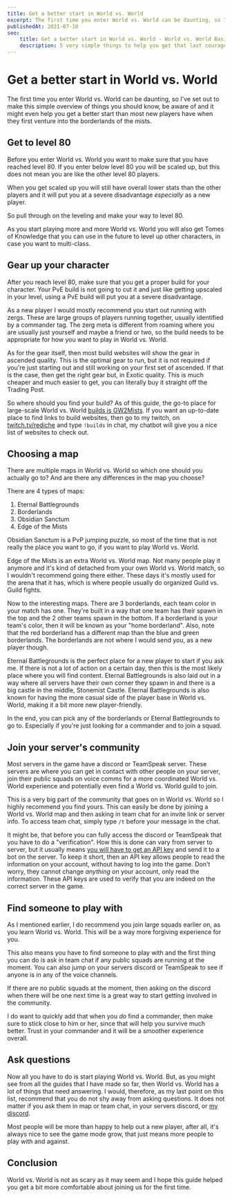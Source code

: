 ```yaml
---
title: Get a better start in World vs. World
excerpt: The first time you enter World vs. World can be daunting, so I've set out to make this simple overview of things you should know, be aware of and it might even help you get a better start than most new players have when they first venture into the borderlands of the mists.
publishedAt: 2021-07-10
seo:
    title: Get a better start in World vs. World - World vs. World Basics - Guild Wars 2 Guide
    description: 5 very simple things to help you get that last courage to start in World vs. World.
---
```


# Get a better start in World vs. World

The first time you enter World vs. World can be daunting, so I've set out to make this simple overview of things you should know, be aware of and it might even help you get a better start than most new players have when they first venture into the borderlands of the mists.

<youtube-player id="mecQy9wiBQg"></youtube-player>

## Get to level 80

Before you enter World vs. World you want to make sure that you have reached level 80. If you enter below level 80 you will be scaled up, but this does not mean you are like the other level 80 players.

When you get scaled up you will still have overall lower stats than the other players and it will put you at a severe disadvantage *especially* as a new player.

So pull through on the leveling and make your way to level 80.

As you start playing more and more World vs. World you will also get Tomes of Knowledge that you can use in the future to level up other characters, in case you want to multi-class.

## Gear up your character

After you reach level 80, make sure that you get a proper build for your character. Your PvE build is not going to cut it and just like getting upscaled in your level, using a PvE build will put you at a severe disadvantage.

As a new player I would mostly recommend you start out running with zergs. These are large groups of players running together, usually identified by a commander tag. The zerg meta is different from roaming where you are usually just yourself and maybe a friend or two, so the build needs to be appropriate for how you want to play in World vs. World. 

As for the gear itself, then most build websites will show the gear in ascended quality. This is the optimal gear to run, but it is not required if you're just starting out and still working on your first set of ascended. If that is the case, then get the right gear but, in Exotic quality. This is much cheaper and much easier to get, you can literally buy it straight off the Trading Post.

So where should you find your build? As of this guide, the go-to place for large-scale World vs. World [builds is GW2Mists](https://gw2mists.com/builds). If you want an up-to-date place to find links to build websites, then go to my twitch, on [twitch.tv/rediche](http://twitch.tv/rediche) and type `!builds` in chat, my chatbot will give you a nice list of websites to check out.

## Choosing a map

There are multiple maps in World vs. World so which one should you actually go to? And are there any differences in the map you choose? 

There are 4 types of maps:

1. Eternal Battlegrounds
2. Borderlands
3. Obsidian Sanctum
4. Edge of the Mists

Obsidian Sanctum is a PvP jumping puzzle, so most of the time that is not really the place you want to go, if you want to play World vs. World.

Edge of the Mists is an extra World vs. World map. Not many people play it anymore and it's kind of detached from your own World vs. World match, so I wouldn't recommend going there either. These days it's mostly used for the arena that it has, which is where people usually do organized Guild vs. Guild fights.

Now to the interesting maps. There are 3 borderlands, each team color in your match has one. They're built in a way that one team has their spawn in the top and the 2 other teams spawn in the bottom. If a borderland is your team's color, then it will be known as your "home borderland". Also, note that the red borderland has a different map than the blue and green borderlands. The borderlands are not where I would send you, as a new player though.

Eternal Battlegrounds is the perfect place for a new player to start if you ask me. If there is not a lot of action on a certain day, then this is the most likely place where you will find content. Eternal Battlegrounds is also laid out in a way where all servers have their own corner they spawn in and there is a big castle in the middle, Stonemist Castle. Eternal Battlegrounds is also known for having the more casual side of the player base in World vs. World, making it a bit more new player-friendly.

In the end, you can pick any of the borderlands or Eternal Battlegrounds to go to. Especially if you're just looking for a commander and to join a squad.

## Join your server's community

Most servers in the game have a discord or TeamSpeak server. These servers are where you can get in contact with other people on your server, join their public squads on voice comms for a more coordinated World vs. World experience and potentially even find a World vs. World guild to join.

This is a very big part of the community that goes on in World vs. World so I highly recommend you find yours. This can easily be done by joining a World vs. World map and then asking in team chat for an invite link or server info. To access team chat, simply type `/t` before your message in the chat.

It might be, that before you can fully access the discord or TeamSpeak that you have to do a "verification". How this is done can vary from server to server, but it usually means [you will have to get an API key](https://account.arena.net/applications/create) and send it to a bot on the server. To keep it short, then an API key allows people to read the information on your account, without having to log into the game. Don't worry, they cannot change *anything* on your account, only read the information. These API keys are used to verify that you are indeed on the correct server in the game.

## Find someone to play with

As I mentioned earlier, I do recommend you join large squads earlier on, as you learn World vs. World. This will be a way more forgiving experience for you.

This also means you have to find someone to play with and the first thing you can do is ask in team chat if any public squads are running at the moment. You can also jump on your servers discord or TeamSpeak to see if anyone is in any of the voice channels.

If there are no public squads at the moment, then asking on the discord when there will be one next time is a great way to start getting involved in the community.

I do want to quickly add that when you *do* find a commander, then make sure to stick close to him or her, since that will help you survive much better. Trust in your commander and it will be a smoother experience overall.

## Ask questions

Now all you have to do is start playing World vs. World. But, as you might see from all the guides that I have made so far, then World vs. World has a lot of things that need answering. I would, therefore, as my last point on this list, recommend that you do not shy away from asking questions. It does not matter if you ask them in map or team chat, in your servers discord, or [my discord](https://gw2.link/discord).

Most people will be more than happy to help out a new player, after all, it's always nice to see the game mode grow, that just means more people to play with and against.

## Conclusion

World vs. World is not as scary as it may seem and I hope this guide helped you get a bit more comfortable about joining us for the first time.